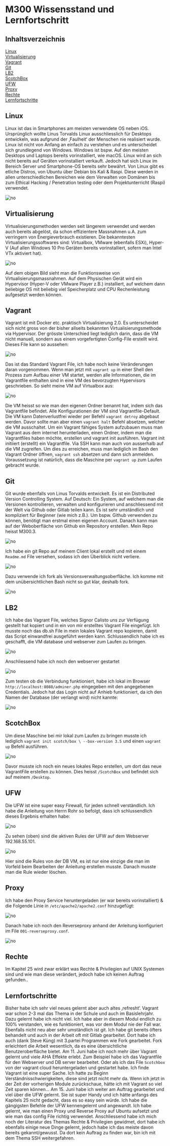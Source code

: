 # M300 Wissensstand und Lernfortschritt

## Inhaltsverzeichnis

[Linux](#linux)  
[Virtualisierung](#virtualisierung)  
[Vagrant](#vagrant)  
[Git](#git)  
[LB2](#LB2)  
[ScotchBox](#scotchbox)  
[UFW](#UFW)  
[Proxy](#Proxy)  
[Rechte](#Rechte)  
[Lernfortschritte](#lernfortschritte)  

   
<a name="linux"/>
<a name="virtualisierung"/>
<a name="vagrant"/>
<a name="git"/>
<a name="LB2"/>
<a name="scotchbox"/>
<a name="UFW"/>
<a name="Proxy"/>
<a name="Rechte"/>
<a name="lernfortschritte"/>



## Linux
Linux ist das in Smartphones am meisten verwendete OS neben iOS. Ursprünglich wollte Linus Torvalds Linux ausschliesslich für Desktops entwickeln, was aufgrund der ‚Faulheit‘ der Menschen nie realisiert wurde. Linux ist nicht von Anfang an einfach zu verstehen und es unterscheidet sich grundlegend von Windows. Windows ist bspw. Auf den meisten Desktops und Laptops bereits vorinstalliert, wie macOS. Linux wird an sich nicht bereits auf Geräten vorinstalliert verkauft. Jedoch hat sich Linux im Bereich Server und Smartphone-OS bereits sehr bewährt. Von Linux gibt es etliche Distros, von Ubuntu über Debian bis Kali & Raspi. Diese werden in allen unterschiedlichen Bereichen wie dem Verwalten von Domänen bis zum Ethical Hacking / Penetration testing oder dem Projektunterricht (Raspi) verwendet.

![no](https://github.com/dorian1142/M300.3/blob/master/Linux.PNG)

## Virtualisierung
Virtualisierungsmethoden werden seit längerem verwendet und werden auch bereits abgelöst, da schon effizientere Massnahmen u.A. zum verringern von Energieverbrauch existieren. Die bekanntesten Virtualisierungssoftwares sind: Virtualbox, VMware (ebenfalls ESXi), Hyper-V (Auf allen Windows 10 Pro Geräten bereits vorinstalliert, sofern man Intel VTx aktiviert hat). 

![no](https://github.com/dorian1142/M300.3/blob/master/Hypervisor.PNG)

Auf dem obigen Bild sieht man die Funktionsweise von Virtualisierungsmassnahmen. Auf dem Physischen Gerät wird ein Hypervisor (Hyper-V oder VMware Player z.B.) installiert, auf welchem dann beliebige OS mit beliebig viel Speicherplatz und CPU Rechenleistung aufgesetzt werden können.

## Vagrant
Vagrant ist mit Docker etc. praktisch Virtualisierung 2.0. Es unterscheidet sich nicht gross von der bisher allseits bekannten Virtualisierungsmethode via Hypervisor. Der grösste Unterschied liegt lediglich darin, dass die VM nicht manuell, sondern aus einem vorgefertigten Config-File erstellt wird. Dieses File kann so aussehen:

![no](https://github.com/dorian1142/M300.3/blob/master/vagrant.PNG)

Das ist das Standard Vagrant File, ich habe noch keine Veränderungen daran vorgenommen. Wenn man jetzt mit `vagrant up` in einer Shell den Prozess zum Aufbau einer VM startet, werden alle Informationen, die im Vagrantfile enthalten sind in eine VM des bevorzugten Hypervisors geschrieben. So sieht meine VM auf Virtualbox aus:

![no](https://github.com/dorian1142/M300.3/blob/master/VagrantVM.PNG)

Die VM heisst so wie man den eigenen Ordner benannt hat, indem sich das Vagrantfile befindet. Alle Konfigurationen der VM sind Vagrantfile-Default. Die VM kann Datenverlustfrei wieder per Befehl `vagrant detroy` abgebaut werden. Davor sollte man aber einen `vagrant halt` Befehl absetzen, welcher die VM ausschaltet. Um ein Vagrant fähiges System aufzubauen muss man Vagrant aus dem internet herunterladen, einen Ordner, indem man die Vagrantfiles haben möchte, erstellen und vagrant init ausführen. Vagrant init initiiert (erstellt) ein Vagrantfile. Via SSH kann man auch von ausserhalb auf die VM zugreifen. Um dies zu erreichen, muss man lediglich im Bash den Vagrant Ordner öffnen, `vagrant ssh` absetzen und dann sich anmelden. Voraussetzung ist natürlich, dass die Maschine per `vagrant up` zum Laufen gebracht wurde.

## Git
Git wurde ebenfalls von Linus Torvalds entwickelt. Es ist ein Distributed Version Controlling System. Auf Deutsch: Ein System, auf welchem man die Versionen kontrollieren, verwalten und konfigurieren und anschliessend mit der Welt via Github oder Gitlab teilen kann. Es ist sehr umständlich und kompliziert für Beginner (wie mich z.B.). Um bspw. Github verwenden zu können, benötigt man erstmal einen eigenen Account. Danach kann man auf der Weboberfläche von Github ein Repository erstellen. Mein Repo heisst M300.3.

![no](https://github.com/dorian1142/M300.3/blob/master/gitverlauf.PNG)

Ich habe ein git Repo auf meinem Client lokal erstellt und mit einem `Readme.md` File versehen, sodass ich den Überblick nicht verliere.

![no](https://github.com/dorian1142/M300.3/blob/master/repo.PNG)

Dazu verwende ich fork als Versionsverwaltungsoberfläche. Ich komme mit dem unübersichtlichen Bash nicht so gut klar, deshalb fork.

![no](https://github.com/dorian1142/M300.3/blob/master/fork.PNG)

## LB2
Ich habe das Vagrant File, welches Signor Calisto uns zur Verfügung gestellt hat kopiert und in ein von mir erstelltes Vagrant File eingefügt. Ich musste noch das db.sh File in mein lokales Vagrant repo kopieren, damit das Script einwandfrei ausgeführt werden kann. Schlussendlich habe ich es geschafft, die VM database und webserver zum Laufen zu bringen.

![no](https://github.com/dorian1142/M300.3/blob/master/databasestart.PNG)

Anschliessend habe ich noch den webserver gestartet

![no](https://github.com/dorian1142/M300.3/blob/master/webstart.PNG)

Zum testen ob die Verbindung funktioniert, habe ich lokal im Browser `http://localhost:8080/adminer.php` eingegeben mit den angegebenen Credentials. Jedoch hat das Login nicht auf Anhieb funktioniert, da ich den Namen der Database (der verlangt wird) nicht kannte:

![no](https://github.com/dorian1142/M300.3/blob/master/adminer.PNG)

## ScotchBox
Um diese Maschine bei mir lokal zum Laufen zu bringen musste ich lediglich `vagrant init scotch/box \ --box-version 3.5` und einen `vagrant up` Befehl ausführen.

![no](https://github.com/dorian1142/M300.3/blob/master/scotchbox.PNG)

Davor musste ich noch ein neues lokales Repo erstellen, um dort das neue VagrantFile erstellen zu können. Dies heisst `/ScotchBox` und befindet sich auf meinem `/Desktop`.

## UFW
Die UFW ist eine super easy Firewall, für jeden schnell verständlich. Ich habe die Anleitung von Herrn Rohr so befolgt, dass ich schlussendlich dieses Ergebnis erhalten habe:

![no](https://github.com/dorian1142/M300.3/blob/master/webUFWstatus.PNG)

Zu sehen (oben) sind die aktiven Rules der UFW auf dem Webserver 192.168.55.101.

![no](https://github.com/dorian1142/M300.3/blob/master/dbUFWdelete.PNG)

Hier sind die Rules von der DB VM, es ist nur eine einzige die man im Vorfeld beim Bearbeiten der Anleitung erstellen musste. Danach musste man die Rule wieder löschen.

## Proxy
Ich habe den Proxy Service heruntergeladen (er war bereits vorinstalliert) & die Folgende Linie in `/etc/apache2/apache2.conf` hinzugefügt: 

![no](https://github.com/dorian1142/M300.3/blob/master/additionallineServerName.PNG)

Danach habe ich noch den Reverseproxy anhand der Anleitung konfiguriert im File `001-reverseproxy.conf`.

![no](https://github.com/dorian1142/M300.3/blob/master/reverseproxya.PNG)

## Rechte
Im Kapitel 25 wird zwar erklärt was Rechte & Privilegien auf UNIX Systemen sind und wie man diese verändert, jedoch habe ich keinen Auftrag gefunden..


## Lernfortschritte
Bisher habe ich sehr viel neues gelernt aber auch altes ‚refresht‘. Vagrant war schon 2-3 mal das Thema in der Schule und auch im Basislehrjahr. Dazu gelernt habe ich nicht viel. Ich habe aber in diesem Modul endlich zu 100% verstanden, wie es funktioniert, was vor dem Modul nie der Fall war. Ebenfalls nicht neu aber sehr umständlich ist git. Ich habe git bereits öfters behandelt und auch in der Arbeit oft mit Gitlab gearbeitet. Dort habe ich auch (dank Steve Küng) mit 3.partei Programmen wie Fork gearbeitet. Fork erleichtert die Arbeit wesentlich, da es eine übersichtliche Benutzeroberfläche bietet. Am 11. Juni habe ich noch mehr über Vagrant gelernt und viele AHA Effekte erlebt. Zum Beispiel habe ich das Vagrantfile für den Webserver und DB server bearbeitet. Oder als ich das File `Scotchbox` von der vagrant cloud heruntergeladen und gestartet habe. Ich finde Vagrant ist eine super Sache. Ich hatte zu Beginn Verständnisschwierigkeiten, diese sind jetzt nicht mehr da. Wenn ich jetzt in der Zeit der vorherigen Module zurückschaue, hätte ich mit Vagrant so viel Zeit sparen können... Am 15. Juni habe ich weiter am Auftrag gearbeitet und viel über die UFW gelernt. Sie ist super Handy und ich hätte anfangs des Kapitels 25 nicht gedacht, dass es so easy sein würde. Ich habe die gängigsten Befehle der UFW kennengelernt und angewandt. Ich habe gelernt, wie man einen Proxy und Reverse Proxy auf Ubuntu aufsetzt und wie man das config File richtig verwendet. Anschliessend habe ich mich noch der Literatur des Themas Rechte & Privilegien gewidmet, dort habe ich ebenfalls einige neue Dinge gelernt, jedoch habe ich das meiste davon bereits gekannt/gewusst. Da dort kein Auftrag zu finden war, bin ich mit dem Thema SSH weitergefahren.